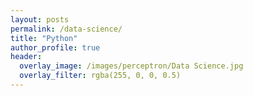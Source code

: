 ```yaml
---
layout: posts
permalink: /data-science/
title: "Python"
author_profile: true
header:
  overlay_image: /images/perceptron/Data Science.jpg
  overlay_filter: rgba(255, 0, 0, 0.5)
---
```

